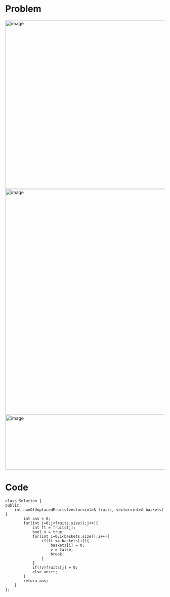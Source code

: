 # Problem
<img width="921" height="533" alt="image" src="https://github.com/user-attachments/assets/46f8f193-f619-4fed-ab8d-745d9602ceb1" />
<img width="967" height="713" alt="image" src="https://github.com/user-attachments/assets/71b60eb7-b3bd-4811-98c9-627e9fc73230" />
<img width="798" height="173" alt="image" src="https://github.com/user-attachments/assets/a65191a0-5b4b-4406-a277-5c217e6c9fdd" />


# Code
```
class Solution {
public:
    int numOfUnplacedFruits(vector<int>& fruits, vector<int>& baskets) {
        int ans = 0;
        for(int j=0;j<fruits.size();j++){
            int ft = fruits[j];
            bool v = true;
            for(int i=0;i<baskets.size();i++){
                if(ft <= baskets[i]){
                    baskets[i] = 0;
                    v = false;
                    break;
                }
            }
            if(!v)fruits[j] = 0;
            else ans++;
        }
        return ans;
    }
};
```
